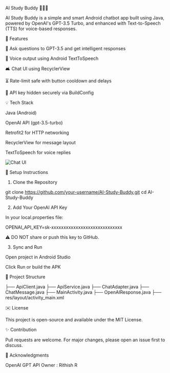 AI Study Buddy 👩‍💼🧠

AI Study Buddy is a simple and smart Android chatbot app built using Java, powered by OpenAI's GPT-3.5 Turbo, and enhanced with Text-to-Speech (TTS) for voice-based responses.

🚀 Features

🧐 Ask questions to GPT-3.5 and get intelligent responses

🎤 Voice output using Android TextToSpeech

🛋️ Chat UI using RecyclerView

⏳ Rate-limit safe with button cooldown and delays

🔐 API key hidden securely via BuildConfig

💡 Tech Stack

Java (Android)

OpenAI API (gpt-3.5-turbo)

Retrofit2 for HTTP networking

RecyclerView for message layout

TextToSpeech for voice replies

![Chat UI](Pictures/Screenshot_2025-07-21-12-57-22-27_62a85d92cf38bbcfb13afa70d6f39992.jpg)

🔧 Setup Instructions

1. Clone the Repository

git clone https://github.com/your-username/AI-Study-Buddy.git
cd AI-Study-Buddy

2. Add Your OpenAI API Key

In your local.properties file:

OPENAI_API_KEY=sk-xxxxxxxxxxxxxxxxxxxxxxxxxxxxx

⚠️ DO NOT share or push this key to GitHub.

3. Sync and Run

Open project in Android Studio

Click Run or build the APK

📂 Project Structure

├── ApiClient.java
├── ApiService.java
├── ChatAdapter.java
├── ChatMessage.java
├── MainActivity.java
├── OpenAIResponse.java
├── res/layout/activity_main.xml

✉️ License

This project is open-source and available under the MIT License.

✨ Contribution

Pull requests are welcome. For major changes, please open an issue first to discuss.

🙏 Acknowledgments

OpenAI GPT API
Owner :  Rithish R

